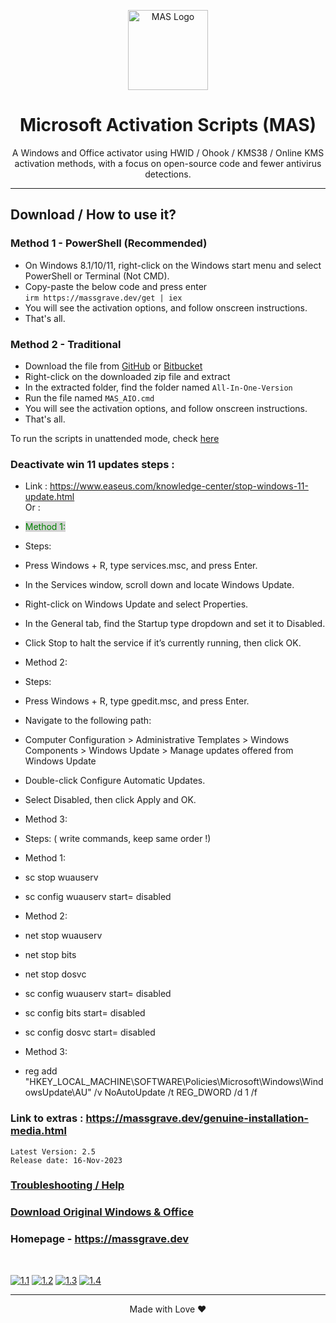 <p align="center"><img src="https://lookimg.com/images/2023/09/25/QY5RTR.png" alt="MAS Logo" height="128"></p>

<h1 align="center">Microsoft  Activation  Scripts (MAS)</h1>

<p align="center">A Windows and Office activator using HWID / Ohook / KMS38 / Online KMS activation methods, with a focus on open-source code and fewer antivirus detections.</p>
<hr>

## Download / How to use it?

### Method 1 - PowerShell (Recommended)

-   On Windows 8.1/10/11, right-click on the Windows start menu and select PowerShell or Terminal (Not CMD).
-   Copy-paste the below code and press enter\
    `irm https://massgrave.dev/get | iex`
-   You will see the activation options, and follow onscreen instructions.
-   That's all.

### Method 2 - Traditional

-   Download the file from [GitHub](https://github.com/massgravel/Microsoft-Activation-Scripts/archive/refs/heads/master.zip) or [Bitbucket](https://bitbucket.org/WindowsAddict/microsoft-activation-scripts/get/master.zip)
-   Right-click on the downloaded zip file and extract
-   In the extracted folder, find the folder named `All-In-One-Version`
-   Run the file named `MAS_AIO.cmd`
-   You will see the activation options, and follow onscreen instructions.
-   That's all.

To run the scripts in unattended mode, check [here](https://massgrave.dev/command_line_switches.html)

### Deactivate win 11 updates steps : 
-   Link : https://www.easeus.com/knowledge-center/stop-windows-11-update.html</br>
Or :
-   <span style="color:green; background-color: lightgray;">Method 1:</span>
-   Steps:
-   Press Windows + R, type services.msc, and press Enter.
-   In the Services window, scroll down and locate Windows Update.
-   Right-click on Windows Update and select Properties.
-   In the General tab, find the Startup type dropdown and set it to Disabled.
-   Click Stop to halt the service if it’s currently running, then click OK.

-   Method 2:
-   Steps:
-   Press Windows + R, type gpedit.msc, and press Enter.
-   Navigate to the following path:
-   Computer Configuration > Administrative Templates > Windows Components > Windows Update > Manage updates offered from Windows Update
-   Double-click Configure Automatic Updates.
-   Select Disabled, then click Apply and OK.

-   Method 3:
-   Steps: ( write commands, keep same order !)
   -   Method 1:
   -   sc stop wuauserv
   -   sc config wuauserv start= disabled
   -   Method 2:
   -   net stop wuauserv
   -   net stop bits
   -   net stop dosvc
   -   sc config wuauserv start= disabled
   -   sc config bits start= disabled
   -   sc config dosvc start= disabled
   -   Method 3:
   -   reg add "HKEY_LOCAL_MACHINE\SOFTWARE\Policies\Microsoft\Windows\WindowsUpdate\AU" /v NoAutoUpdate /t REG_DWORD /d 1 /f

### Link to extras : https://massgrave.dev/genuine-installation-media.html

```
Latest Version: 2.5
Release date: 16-Nov-2023
```

### [Troubleshooting / Help](https://massgrave.dev/troubleshoot.html)
### [Download Original Windows & Office](https://massgrave.dev/genuine-installation-media.html)
### Homepage - https://massgrave.dev
</br>

[![1.1]][1]
[![1.2]][2]
[![1.3]][3]
[![1.4]][4]

[1.1]: https://lookimg.com/images/2023/03/21/QTvjcD.png (Chat with us without signup)
[1.2]: https://lookimg.com/images/2023/03/21/QTvLyd.png (Chat with us)
[1.3]: https://lookimg.com/images/2023/10/29/QiBot9.png (Follow on 𝕏/Twitter)
[1.4]: https://lookimg.com/images/2023/05/17/Q0iZ2U.png (Reddit)

[1]: https://discord.gg/gjJEfq7ux8
[2]: https://t.me/Microsoft_Activation_Scripts
[3]: https://twitter.com/massgravel
[4]: https://www.reddit.com/r/MAS_Activator

---

<p align="center">Made with Love ❤️</p>
